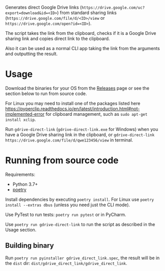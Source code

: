 Generates direct Google Drive links (`https://drive.google.com/uc?export=download&id=<ID>`) from standard sharing links (`https://drive.google.com/file/d/<ID>/view` or `https://drive.google.com/open?id=<ID>`).

The script takes the link from the clipboard, checks if it is a Google Drive sharing link and copies direct link to the clipboard.

Also it can be used as a normal CLI app taking the link from the arguments and outputting the result.

# Usage

Download the binaries for your OS from the [Releases](https://github.com/AlexP11223/gdrive_link_transformer/releases) page or see the section below to run from source code.

For Linux you may need to install one of the packages listed here https://pyperclip.readthedocs.io/en/latest/introduction.html#not-implemented-error for clipboard management, such as `sudo apt-get install xclip`.

Run `gdrive-direct-link` (`gdrive-direct-link.exe` for Windows) when you have a Google Drive sharing link in the clipboard, or `gdrive-direct-link https://drive.google.com/file/d/qwe123456/view` in terminal.

# Running from source code

Requirements:

- Python 3.7+
- [poetry](https://poetry.eustace.io/docs/)

Install dependencies by executing `poetry install`. For Linux use `poetry install --extras dbus` (unless you need just the CLI mode).

Use PyTest to run tests: `poetry run pytest` or in PyCharm.

Use `poetry run gdrive-direct-link` to run the script as described in the Usage section.

## Building binary

Run `poetry run pyinstaller gdrive_direct_link.spec`, the result will be in the `dist` dir: `dist/gdrive_direct_link/gdrive_direct_link`.


